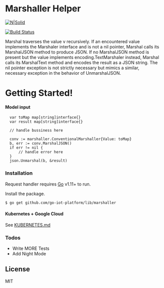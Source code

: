 # Marshaller Helper

[![N|Solid](https://cldup.com/dTxpPi9lDf.thumb.png)](https://github.com/nguyencatpham/request-handler)

[![Build Status](https://travis-ci.org/joemccann/dillinger.svg?branch=master)](https://github.com/nguyencatpham/request-handler)

Marshal traverses the value v recursively. If an encountered value implements the Marshaler interface and is not a nil pointer, Marshal calls its MarshalJSON method to produce JSON. If no MarshalJSON method is present but the value implements encoding.TextMarshaler instead, Marshal calls its MarshalText method and encodes the result as a JSON string. The nil pointer exception is not strictly necessary but mimics a similar, necessary exception in the behavior of UnmarshalJSON.

# Getting Started!

  #### Model input
  ```
	var toMap map[string]interface{}
	var result map[string]interface{}

	// handle bussiness here

	conv := marshaller.ConventionalMarshaller{Value: toMap}
	b, err := conv.MarshalJSON()
	if err != nil {
		// handle error here
	}
	json.Unmarshal(b, &result)
  ```

### Installation

Request handler requires [Go](https://golang.org/) v1.11+ to run.

Install the package.

```sh
$ go get github.com/go-iot-platform/lib/marshaller
```

#### Kubernetes + Google Cloud

See [KUBERNETES.md](https://github.com/joemccann/dillinger/blob/master/KUBERNETES.md)


### Todos

 - Write MORE Tests
 - Add Night Mode

License
----

MIT
